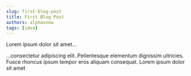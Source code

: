 ```yaml
---
slug: first-blog-post
title: First Blog Post
authors: alphasnow
tags: [idea]
---
```


Lorem ipsum dolor sit amet...

<!-- truncate -->

...consectetur adipiscing elit. Pellentesque elementum dignissim ultricies. Fusce rhoncus ipsum tempor eros aliquam consequat. Lorem ipsum dolor sit amet
